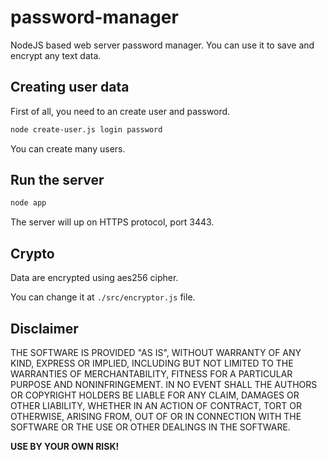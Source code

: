 # password-manager
NodeJS based web server password manager. You can use it to save and encrypt any text data.

## Creating user data

First of all, you need to an create user and password.

```bash
node create-user.js login password
```

You can create many users.

## Run the server

```bash
node app
```

The server will up on HTTPS protocol, port 3443.

## Crypto

Data are encrypted using aes256 cipher.

You can change it at `./src/encryptor.js` file.

## Disclaimer

THE SOFTWARE IS PROVIDED "AS IS", WITHOUT WARRANTY OF ANY KIND, EXPRESS OR
IMPLIED, INCLUDING BUT NOT LIMITED TO THE WARRANTIES OF MERCHANTABILITY,
FITNESS FOR A PARTICULAR PURPOSE AND NONINFRINGEMENT. IN NO EVENT SHALL THE
AUTHORS OR COPYRIGHT HOLDERS BE LIABLE FOR ANY CLAIM, DAMAGES OR OTHER
LIABILITY, WHETHER IN AN ACTION OF CONTRACT, TORT OR OTHERWISE, ARISING FROM,
OUT OF OR IN CONNECTION WITH THE SOFTWARE OR THE USE OR OTHER DEALINGS IN THE
SOFTWARE.

**USE BY YOUR OWN RISK!**
